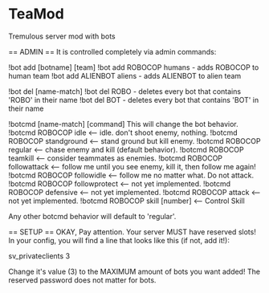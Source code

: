 # TeaMod

Tremulous server mod with bots

== ADMIN ==
It is controlled completely via admin commands:

!bot add [botname] [team]
!bot add ROBOCOP humans - adds ROBOCOP to human team
!bot add ALIENBOT aliens - adds ALIENBOT to alien team

!bot del [name-match]
!bot del ROBO - deletes every bot that contains 'ROBO' in their name
!bot del BOT - deletes every bot that contains 'BOT' in their name

!botcmd [name-match] [command]
This will change the bot behavior.
!botcmd ROBOCOP idle <-- idle. don't shoot enemy, nothing.
!botcmd ROBOCOP standground <-- stand ground but kill enemy.
!botcmd ROBOCOP regular <-- chase enemy and kill (default behavior).
!botcmd ROBOCOP teamkill <-- consider teammates as enemies.
!botcmd ROBOCOP followattack <-- follow me until you see enemy, kill it, then follow me again!
!botcmd ROBOCOP followidle <-- follow me no matter what. Do not attack.
!botcmd ROBOCOP followprotect <-- not yet implemented.
!botcmd ROBOCOP defensive <-- not yet implemented.
!botcmd ROBOCOP attack <-- not yet implemented.
!botcmd ROBOCOP skill [number] <-- Control Skill

Any other botcmd behavior will default to 'regular'.

== SETUP ==
OKAY, Pay attention. Your server MUST have reserved slots! In your config, you will find a line that looks like this (if not, add it!):

sv_privateclients 3

Change it's value (3) to the MAXIMUM amount of bots you want added!
The reserved password does not matter for bots.
